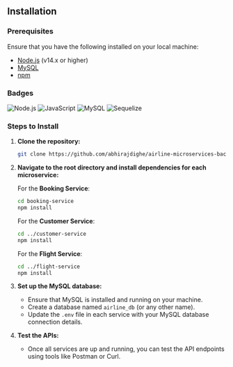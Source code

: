 ## Installation

### Prerequisites

Ensure that you have the following installed on your local machine:
- [Node.js](https://nodejs.org/) (v14.x or higher)
- [MySQL](https://www.mysql.com/)
- [npm](https://www.npmjs.com/)

### Badges

![Node.js](https://img.shields.io/badge/Node.js-14.x-green.svg)
![JavaScript](https://img.shields.io/badge/JavaScript-ES6+-yellow.svg)
![MySQL](https://img.shields.io/badge/MySQL-8.x-blue.svg)
![Sequelize](https://img.shields.io/badge/Sequelize-6.x-yellow.svg)

### Steps to Install

1. **Clone the repository:**

    ```bash
    git clone https://github.com/abhirajdighe/airline-microservices-backend.git
    ```

2. **Navigate to the root directory and install dependencies for each microservice:**

    For the **Booking Service**:
    ```bash
    cd booking-service
    npm install
    ```

    For the **Customer Service**:
    ```bash
    cd ../customer-service
    npm install
    ```

    For the **Flight Service**:
    ```bash
    cd ../flight-service
    npm install
    ```

3. **Set up the MySQL database:**
   - Ensure that MySQL is installed and running on your machine.
   - Create a database named `airline_db` (or any other name).
   - Update the `.env` file in each service with your MySQL database connection details.


4. **Test the APIs:**
   - Once all services are up and running, you can test the API endpoints using tools like Postman or Curl.
